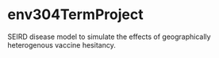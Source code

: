 # env304TermProject
SEIRD disease model to simulate the effects of geographically heterogenous vaccine hesitancy.


